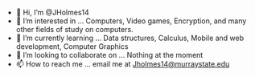 - 👋 Hi, I’m @JHolmes14
- 👀 I’m interested in ...
Computers, Video games, Encryption, and many other fields of study on computers.
- 🌱 I’m currently learning ...
Data structures, Calculus, Mobile and web development, Computer Graphics
- 💞️ I’m looking to collaborate on ...
Nothing at the moment
- 📫 How to reach me ...
email me at Jholmes14@murraystate.edu

<!---
JHolmes14/JHolmes14 is a ✨ special ✨ repository because its `README.md` (this file) appears on your GitHub profile.
You can click the Preview link to take a look at your changes.
--->
